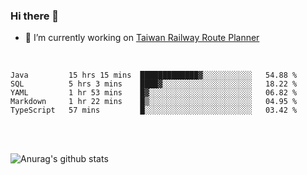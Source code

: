 ### Hi there 👋

- 🔭 I’m currently working on [Taiwan Railway Route Planner](https://github.com/Taiwan-Railway-Route-Planner)

<br/>

<!--START_SECTION:waka-->
```text
Java         15 hrs 15 mins  █████████████▓░░░░░░░░░░░   54.88 % 
SQL          5 hrs 3 mins    ████▓░░░░░░░░░░░░░░░░░░░░   18.22 % 
YAML         1 hr 53 mins    █▓░░░░░░░░░░░░░░░░░░░░░░░   06.82 % 
Markdown     1 hr 22 mins    █▒░░░░░░░░░░░░░░░░░░░░░░░   04.95 % 
TypeScript   57 mins         █░░░░░░░░░░░░░░░░░░░░░░░░   03.42 % 
```
<!--END_SECTION:waka-->

<br/>
<br/>

![Anurag's github stats](https://github-readme-stats.vercel.app/api?username=DepickereSven&show_icons=true&theme=tokyonight)



<!--
**DepickereSven/DepickereSven** is a ✨ _special_ ✨ repository because its `README.md` (this file) appears on your GitHub profile.

Here are some ideas to get you started:

- 🔭 I’m currently working on ...
- 🌱 I’m currently learning ...
- 👯 I’m looking to collaborate on ...
- 🤔 I’m looking for help with ...
- 💬 Ask me about ...
- 📫 How to reach me: ...
- 😄 Pronouns: ...
- ⚡ Fun fact: ...
-->
